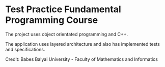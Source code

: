 # Test Practice Fundamental Programming Course

The project uses object orientated programming and C++.

The application uses layered architecture and also has implemented tests and specifications.

Credit: Babes Balyai University - Faculty of Mathematics and Informatics 

